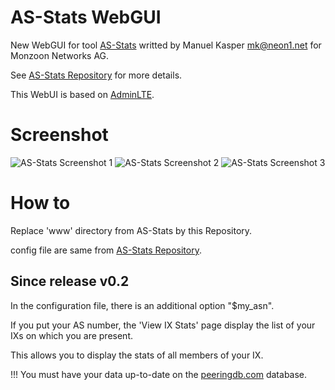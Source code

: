 AS-Stats WebGUI
===============

New WebGUI for tool [AS-Stats](https://github.com/manuelkasper/AS-Stats) writted by Manuel Kasper <mk@neon1.net> for Monzoon Networks AG.

See [AS-Stats Repository](https://github.com/manuelkasper/AS-Stats) for more details.

This WebUI is based on [AdminLTE](https://github.com/almasaeed2010/AdminLTE).

# Screenshot
![AS-Stats Screenshot 1](https://github.com/nidebr/as-stats-gui/raw/master/docs/images/screenshot1.png "AS-Stats Screenshot #1")
![AS-Stats Screenshot 2](https://github.com/nidebr/as-stats-gui/raw/master/docs/images/screenshot2.png "AS-Stats Screenshot #2")
![AS-Stats Screenshot 3](https://github.com/nidebr/as-stats-gui/raw/master/docs/images/screenshot3.png "AS-Stats Screenshot #3")

# How to

Replace 'www' directory from AS-Stats by this Repository.

config file are same from [AS-Stats Repository](https://github.com/manuelkasper/AS-Stats).

## Since release v0.2

In the configuration file, there is an additional option "$my_asn".

If you put your AS number, the 'View IX Stats' page display the list of your IXs on which you are present.

This allows you to display the stats of all members of your IX.

!!! You must have your data up-to-date on the [peeringdb.com](https://www.peeringdb.com/) database.
